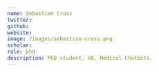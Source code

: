 ```yaml
---
name: Sebastian Cross
twitter:
github:
website:
image: /images/sebastian-cross.png
scholar:
role: phd
description: PhD student, UQ, Medical Chatbots.  
---
```


